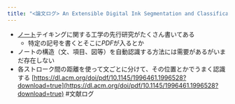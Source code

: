 ```yaml
---
title: "<論文ログ> An Extensible Digital Ink Segmentation and Classification Framework for Natural Notetaking"
---
```


* [ノート](%E3%83%8E%E3%83%BC%E3%83%88.md)テイキングに関する工学の先行研究がたくさん書いてある
  * 特定の記号を書くとそこに*PDF*が入るとか
* ノートの構造（文、項目、図等）を自動認識する方法には需要があるがいまだ存在しない
* 各ストローク間の距離を使って文ごとに分けて、その位置とかでうまく認識する
  [https://dl.acm.org/doi/pdf/10.1145/1996461.1996528?download=true](https://dl.acm.org/doi/pdf/10.1145/1996461.1996528?download=true)
  \#文献ログ

